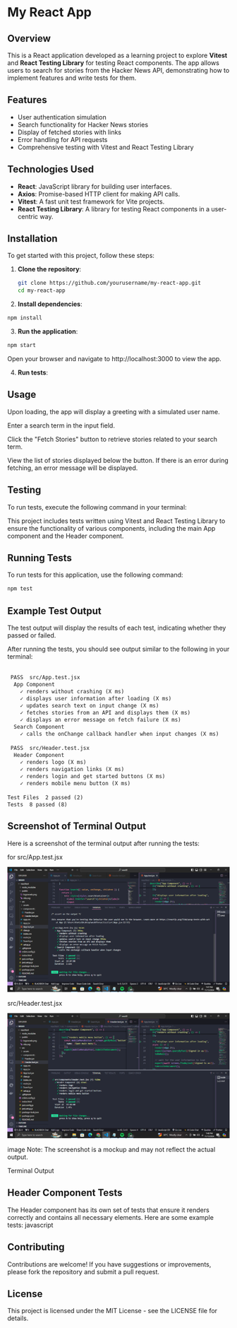 # My React App

## Overview

This is a React application developed as a learning project to explore **Vitest** and **React Testing Library** for testing React components. The app allows users to search for stories from the Hacker News API, demonstrating how to implement features and write tests for them.

## Features

- User authentication simulation
- Search functionality for Hacker News stories
- Display of fetched stories with links
- Error handling for API requests
- Comprehensive testing with Vitest and React Testing Library

## Technologies Used

- **React**: JavaScript library for building user interfaces.
- **Axios**: Promise-based HTTP client for making API calls.
- **Vitest**: A fast unit test framework for Vite projects.
- **React Testing Library**: A library for testing React components in a user-centric way.

## Installation

To get started with this project, follow these steps:

1. **Clone the repository**:

   ```bash
   git clone https://github.com/yourusername/my-react-app.git
   cd my-react-app

   ```

2. **Install dependencies**:

```bash
npm install
```

3. **Run the application**:

```bash
npm start
```

Open your browser and navigate to http://localhost:3000 to view the app.

4. **Run tests**:

## Usage

Upon loading, the app will display a greeting with a simulated user name.

Enter a search term in the input field.

Click the "Fetch Stories" button to retrieve stories related to your search term.

View the list of stories displayed below the button.
If there is an error during fetching, an error message will be displayed.

## Testing

To run tests, execute the following command in your terminal:

This project includes tests written using Vitest and React Testing Library to ensure the functionality of various components, including the main App component and the Header component.

## Running Tests

To run tests for this application, use the following command:

```bash
npm test
```

## Example Test Output

The test output will display the results of each test, indicating whether they passed or failed.

After running the tests, you should see output similar to the following in your terminal:

```text

 PASS  src/App.test.jsx
  App Component
    ✓ renders without crashing (X ms)
    ✓ displays user information after loading (X ms)
    ✓ updates search text on input change (X ms)
    ✓ fetches stories from an API and displays them (X ms)
    ✓ displays an error message on fetch failure (X ms)
  Search Component
    ✓ calls the onChange callback handler when input changes (X ms)

 PASS  src/Header.test.jsx
  Header Component
    ✓ renders logo (X ms)
    ✓ renders navigation links (X ms)
    ✓ renders login and get started buttons (X ms)
    ✓ renders mobile menu button (X ms)

Test Files  2 passed (2)
Tests  8 passed (8)

```

## Screenshot of Terminal Output

Here is a screenshot of the terminal output after running the tests:

for src/App.test.jsx

![console screen grab of testing the App component](<https://github.com/fantastizeey1/week9/blob/main/public/Screenshot%20(318).png?raw=true>)

src/Header.test.jsx

![console screen grab of testing the Header component](<https://github.com/fantastizeey1/week9/blob/main/public/Screenshot%20(319).png?raw=true>)

image
Note: The screenshot is a mockup and may not reflect the actual output.

Terminal Output

## Header Component Tests

The Header component has its own set of tests that ensure it renders correctly and contains all necessary elements. Here are some example tests:
javascript

## Contributing

Contributions are welcome! If you have suggestions or improvements, please fork the repository and submit a pull request.

## License

This project is licensed under the MIT License - see the LICENSE file for details.
